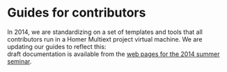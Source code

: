 # Guides for contributors #

In 2014, we are standardizing on a set of templates and tools that all contributors run
in a Homer Multiext project virtual machine.  We are updating our guides to reflect this:  
 draft documentation is available from the [web pages for the 2014 summer seminar](../summer2014).